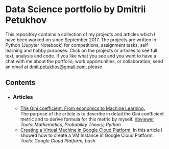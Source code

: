 # Data Science portfolio by Dmitrii Petukhov

This repository contains a collection of my projects and articles which I have been worked on since September 2017. The projects are written in Python (Jupyter Notebook) for competitions, assignment tasks, self learning and hobby purposes. Click on the projects or articles to see full text, analysis and code.
If you like what you see and you want to have a chat with me about the portfolio, work opportunities, or collaboration, send an email at [dmit.petukhov@gmail.com](mailto:dmit.petukhov@gmail.com), please.
## Contents

- ### Articles

	- [The Gini coefficient. From economics to Machine Learning.](https://habr.com/company/ods/blog/350440/)<br>
The purpose of the article is to describe in detail the Gini coefficient metric and to derive formula for this metric by myself. [nbviewer](http://nbviewer.jupyter.org/github/jandevel/jandevel.github.io/blob/master/gini_coefficient/Gini_coefficient.ipynb)<br>
_Tools: Mathematics,  Probability Theory, Python_ 
	- [Creating a Virtual Machine in Google Cloud Platform.](https://habr.com/post/341446/)
In this article I showed how to create a VM Instance in Google Cloud Platform. 
_Tools: Google Cloud Platform,  bash_ 
